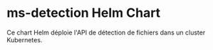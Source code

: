 # ms-detection Helm Chart

Ce chart Helm déploie l'API de détection de fichiers dans un cluster Kubernetes.
